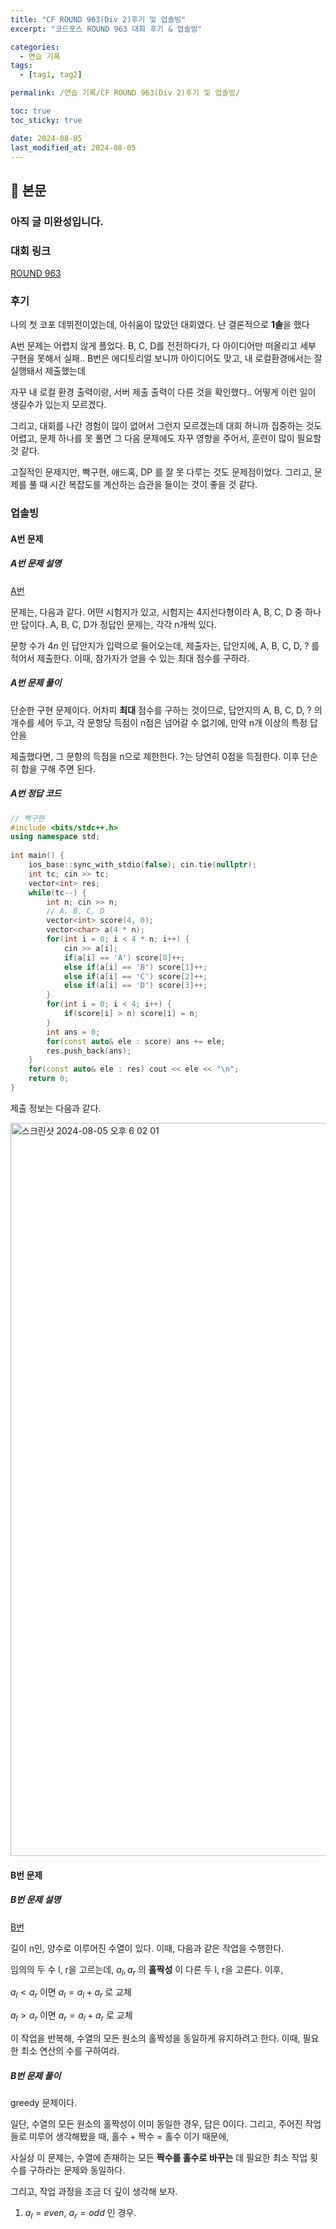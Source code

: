 ```yaml
---
title: "CF ROUND 963(Div 2)후기 및 업솔빙"
excerpt: "코드포스 ROUND 963 대회 후기 & 업솔빙"

categories:
  - 연습 기록
tags:
  - [tag1, tag2]

permalink: /연습 기록/CF ROUND 963(Div 2)후기 및 업솔빙/

toc: true
toc_sticky: true

date: 2024-08-05
last_modified_at: 2024-08-05
---
```


## 🦥 본문

### 아직 글 미완성입니다. 

### 대회 링크

[ROUND 963](https://codeforces.com/contest/1993)

### 후기

나의 첫 코포 데뷔전이었는데, 아쉬움이 많았던 대회였다. 난 결론적으로 **1솔**을 했다

A번 문제는 어렵지 않게 플었다. B, C, D를 전전하다가, 다 아이디어만 떠올리고 세부 구현을 못해서 실패.. B번은 에디토리얼 보니까 아이디어도 맞고, 내 로컬환경에서는 잘 실행돼서 제출했는데

자꾸 내 로컬 환경 출력이랑, 서버 제출 출력이 다른 것을 확인했다.. 어떻게 이런 일이 생길수가 있는지 모르겠다. 

그리고, 대회를 나간 경험이 많이 없어서 그런지 모르겠는데 대회 하니까 집중하는 것도 어렵고, 문제 하나를 못 풀면 그 다음 문제에도 자꾸 영향을 주어서, 훈련이 많이 필요할 것 같다. 

고질적인 문제지만, 빡구현, 애드혹, DP 를 잘 못 다루는 것도 문제점이었다. 그리고, 문제를 풀 때 시간 복잡도를 계산하는 습관을 들이는 것이 좋을 것 같다. 

### 업솔빙

#### A번 문제

##### A번 문제 설명

[A번](https://codeforces.com/contest/1993/problem/A) 

문제는, 다음과 같다. 어떤 시험지가 있고, 시험지는 4지선다형이라 A, B, C, D 중 하나만 답이다. A, B, C, D가 정답인 문제는, 각각 n개씩 있다. 

문항 수가 $4n$ 인 답안지가 입력으로 들어오는데, 제출자는, 답안지에, A, B, C, D, ? 를 적어서 제출한다. 이때, 참가자가 얻을 수 있는 최대 점수를 구하라. 

##### A번 문제 풀이

단순한 구현 문제이다. 어차피 **최대** 점수를 구하는 것이므로, 답안지의 A, B, C, D, ? 의 개수를 세어 두고, 각 문항당 득점이 n점은 넘어갈 수 없기에, 만약 n개 이상의 특정 답안을

제출했다면, 그 문항의 득점을 n으로 제한한다. ?는 당연히 0점을 득점한다. 이후 단순히 합을 구해 주면 된다. 

##### A번 정답 코드

```cpp
// 빡구현
#include <bits/stdc++.h>
using namespace std;
 
int main() {
    ios_base::sync_with_stdio(false); cin.tie(nullptr);
    int tc; cin >> tc;
    vector<int> res;
    while(tc--) {
        int n; cin >> n;
        // A, B, C, D
        vector<int> score(4, 0);
        vector<char> a(4 * n);
        for(int i = 0; i < 4 * n; i++) {
            cin >> a[i];
            if(a[i] == 'A') score[0]++;
            else if(a[i] == 'B') score[1]++;
            else if(a[i] == 'C') score[2]++;
            else if(a[i] == 'D') score[3]++;
        }
        for(int i = 0; i < 4; i++) {
            if(score[i] > n) score[i] = n;
        }
        int ans = 0;
        for(const auto& ele : score) ans += ele;
        res.push_back(ans);
    }
    for(const auto& ele : res) cout << ele << "\n";
    return 0;
}
```

제출 정보는 다음과 같다. 

<img width="1173" alt="스크린샷 2024-08-05 오후 6 02 01" src="https://github.com/user-attachments/assets/d3940707-00be-4bc8-bfa4-e0a9b6f82918">

#### B번 문제

##### B번 문제 설명

[B번](https://codeforces.com/contest/1993/problem/B) 

길이 n인, 양수로 이루어진 수열이 있다. 이때, 다음과 같은 작업을 수행한다. 

임의의 두 수 l, r을 고르는데, $a_l, a_r$ 의 **홀짝성** 이 다른 두 l, r을 고른다. 이후, 

$a_l < a_r$ 이면 $a_l = a_l + a_r$ 로 교체

$a_l > a_r$ 이면 $a_r = a_l + a_r$ 로 교체

이 작업을 반복해, 수열의 모든 원소의 홀짝성을 동일하게 유지하려고 한다. 이때, 필요한 최소 연산의 수를 구하여라. 

##### B번 문제 풀이

greedy 문제이다. 

일단, 수열의 모든 원소의 홀짝성이 이미 동일한 경우, 답은 0이다. 그리고, 주어진 작업들로 미루어 생각해봤을 때, 홀수 + 짝수 = 홀수 이기 때문에, 

사실상 이 문제는, 수열에 존재하는 모든 **짝수를 홀수로 바꾸는** 데 필요한 최소 작업 횟수를 구하라는 문제와 동일하다. 

그리고, 작업 과정을 조금 더 깊이 생각해 보자. 

1. $a_l = even$, $a_r = odd$ 인 경우. 















